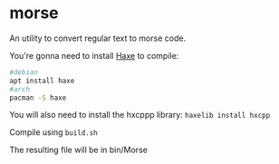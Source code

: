 # morse
An utility to convert regular text to morse code.

You're gonna need to install [Haxe](https://haxe.org) to compile:

```bash
#debian
apt install haxe
#arch
pacman -S haxe
```

You will also need to install the hxcppp library: ``haxelib install hxcpp``

Compile using ``build.sh``

The resulting file will be in bin/Morse
